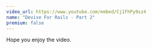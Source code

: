 ```yaml
---
video_url: https://www.youtube.com/embed/Cj1FhPy9sz4
name: "Devise For Rails - Part 2"
premium: false
---
```

Hope you enjoy the video.
